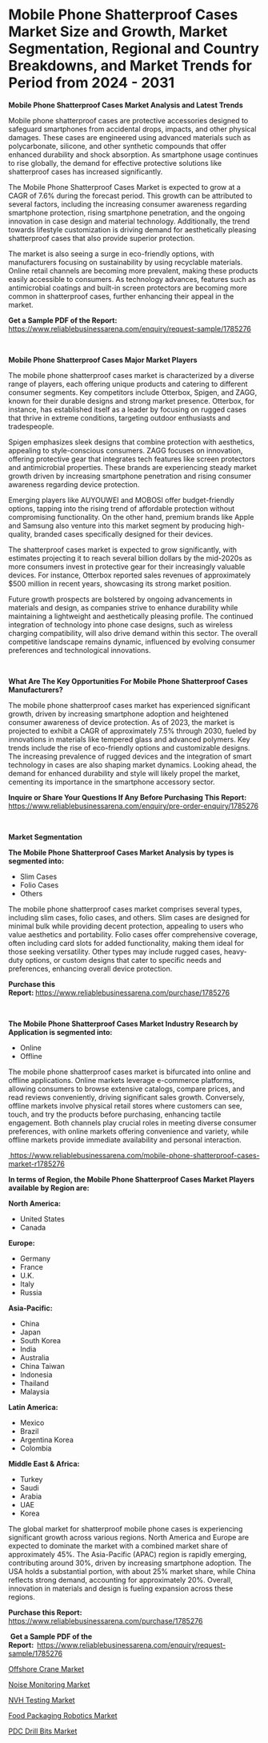 <p><h1>Mobile Phone Shatterproof Cases Market Size and Growth, Market Segmentation, Regional and Country Breakdowns, and Market Trends for Period from 2024 -  2031</h1></p><p><strong>Mobile Phone Shatterproof Cases Market Analysis and Latest Trends</strong></p>
<p><p>Mobile phone shatterproof cases are protective accessories designed to safeguard smartphones from accidental drops, impacts, and other physical damages. These cases are engineered using advanced materials such as polycarbonate, silicone, and other synthetic compounds that offer enhanced durability and shock absorption. As smartphone usage continues to rise globally, the demand for effective protective solutions like shatterproof cases has increased significantly.</p><p>The Mobile Phone Shatterproof Cases Market is expected to grow at a CAGR of 7.6% during the forecast period. This growth can be attributed to several factors, including the increasing consumer awareness regarding smartphone protection, rising smartphone penetration, and the ongoing innovation in case design and material technology. Additionally, the trend towards lifestyle customization is driving demand for aesthetically pleasing shatterproof cases that also provide superior protection.</p><p>The market is also seeing a surge in eco-friendly options, with manufacturers focusing on sustainability by using recyclable materials. Online retail channels are becoming more prevalent, making these products easily accessible to consumers. As technology advances, features such as antimicrobial coatings and built-in screen protectors are becoming more common in shatterproof cases, further enhancing their appeal in the market.</p></p>
<p><strong>Get a Sample PDF of the Report:&nbsp;</strong> <a href="https://www.reliablebusinessarena.com/enquiry/request-sample/1785276?utm_campaign=1835&utm_medium=2&utm_source=Github&utm_content=ia&utm_term=18122024&utm_id=mobile-phone-shatterproof-cases">https://www.reliablebusinessarena.com/enquiry/request-sample/1785276</a></p>
<p>&nbsp;</p>
<p><strong>Mobile Phone Shatterproof Cases Major Market Players</strong></p>
<p><p>The mobile phone shatterproof cases market is characterized by a diverse range of players, each offering unique products and catering to different consumer segments. Key competitors include Otterbox, Spigen, and ZAGG, known for their durable designs and strong market presence. Otterbox, for instance, has established itself as a leader by focusing on rugged cases that thrive in extreme conditions, targeting outdoor enthusiasts and tradespeople.</p><p>Spigen emphasizes sleek designs that combine protection with aesthetics, appealing to style-conscious consumers. ZAGG focuses on innovation, offering protective gear that integrates tech features like screen protectors and antimicrobial properties. These brands are experiencing steady market growth driven by increasing smartphone penetration and rising consumer awareness regarding device protection.</p><p>Emerging players like AUYOUWEI and MOBOSI offer budget-friendly options, tapping into the rising trend of affordable protection without compromising functionality. On the other hand, premium brands like Apple and Samsung also venture into this market segment by producing high-quality, branded cases specifically designed for their devices. </p><p>The shatterproof cases market is expected to grow significantly, with estimates projecting it to reach several billion dollars by the mid-2020s as more consumers invest in protective gear for their increasingly valuable devices. For instance, Otterbox reported sales revenues of approximately $500 million in recent years, showcasing its strong market position.</p><p>Future growth prospects are bolstered by ongoing advancements in materials and design, as companies strive to enhance durability while maintaining a lightweight and aesthetically pleasing profile. The continued integration of technology into phone case designs, such as wireless charging compatibility, will also drive demand within this sector. The overall competitive landscape remains dynamic, influenced by evolving consumer preferences and technological innovations.</p></p>
<p>&nbsp;</p>
<p><strong>What Are The Key Opportunities For Mobile Phone Shatterproof Cases Manufacturers?</strong></p>
<p><p>The mobile phone shatterproof cases market has experienced significant growth, driven by increasing smartphone adoption and heightened consumer awareness of device protection. As of 2023, the market is projected to exhibit a CAGR of approximately 7.5% through 2030, fueled by innovations in materials like tempered glass and advanced polymers. Key trends include the rise of eco-friendly options and customizable designs. The increasing prevalence of rugged devices and the integration of smart technology in cases are also shaping market dynamics. Looking ahead, the demand for enhanced durability and style will likely propel the market, cementing its importance in the smartphone accessory sector.</p></p>
<p><strong>Inquire or Share Your Questions If Any Before Purchasing This Report:</strong> <a href="https://www.reliablebusinessarena.com/enquiry/pre-order-enquiry/1785276?utm_campaign=1835&utm_medium=2&utm_source=Github&utm_content=ia&utm_term=18122024&utm_id=mobile-phone-shatterproof-cases">https://www.reliablebusinessarena.com/enquiry/pre-order-enquiry/1785276</a></p>
<p>&nbsp;</p>
<p><strong>Market Segmentation</strong></p>
<p><strong>The Mobile Phone Shatterproof Cases Market Analysis by types is segmented into:</strong></p>
<p><ul><li>Slim Cases</li><li>Folio Cases</li><li>Others</li></ul></p>
<p><p>The mobile phone shatterproof cases market comprises several types, including slim cases, folio cases, and others. Slim cases are designed for minimal bulk while providing decent protection, appealing to users who value aesthetics and portability. Folio cases offer comprehensive coverage, often including card slots for added functionality, making them ideal for those seeking versatility. Other types may include rugged cases, heavy-duty options, or custom designs that cater to specific needs and preferences, enhancing overall device protection.</p></p>
<p><strong>Purchase this Report:&nbsp;</strong><a href="https://www.reliablebusinessarena.com/purchase/1785276?utm_campaign=1835&utm_medium=2&utm_source=Github&utm_content=ia&utm_term=18122024&utm_id=mobile-phone-shatterproof-cases">https://www.reliablebusinessarena.com/purchase/1785276</a></p>
<p>&nbsp;</p>
<p><strong>The Mobile Phone Shatterproof Cases Market Industry Research by Application is segmented into:</strong></p>
<p><ul><li>Online</li><li>Offline</li></ul></p>
<p><p>The mobile phone shatterproof cases market is bifurcated into online and offline applications. Online markets leverage e-commerce platforms, allowing consumers to browse extensive catalogs, compare prices, and read reviews conveniently, driving significant sales growth. Conversely, offline markets involve physical retail stores where customers can see, touch, and try the products before purchasing, enhancing tactile engagement. Both channels play crucial roles in meeting diverse consumer preferences, with online markets offering convenience and variety, while offline markets provide immediate availability and personal interaction.</p></p>
<p><a href="https://www.reliablebusinessarena.com/mobile-phone-shatterproof-cases-market-r1785276?utm_campaign=1835&utm_medium=2&utm_source=Github&utm_content=ia&utm_term=18122024&utm_id=mobile-phone-shatterproof-cases">&nbsp;https://www.reliablebusinessarena.com/mobile-phone-shatterproof-cases-market-r1785276</a></p>
<p><strong>In terms of Region, the Mobile Phone Shatterproof Cases Market Players available by Region are:</strong></p>
<p>
    <p> <strong> North America: </strong>
        <ul>
            <li>United States</li>
            <li>Canada</li>
        </ul>
        </p> 
    <p> <strong> Europe: </strong>
        <ul>
            <li>Germany</li>
            <li>France</li>
            <li>U.K.</li>
            <li>Italy</li>
            <li>Russia</li>
        </ul>
        </p> 
    <p> <strong> Asia-Pacific: </strong>
        <ul>
            <li>China</li>
            <li>Japan</li>
            <li>South Korea</li>
            <li>India</li>
            <li>Australia</li>
            <li>China Taiwan</li>
            <li>Indonesia</li>
            <li>Thailand</li>
            <li>Malaysia</li>
        </ul>
        </p> 
    <p> <strong> Latin America: </strong>
        <ul>
            <li>Mexico</li>
            <li>Brazil</li>
            <li>Argentina Korea</li>
            <li>Colombia</li>
        </ul>
        </p> 
    <p> <strong> Middle East & Africa: </strong>
        <ul>
            <li>Turkey</li>
            <li>Saudi</li>
            <li>Arabia</li>
            <li>UAE</li>
            <li>Korea</li>
        </ul>
    </p>
    </p>
<p><p>The global market for shatterproof mobile phone cases is experiencing significant growth across various regions. North America and Europe are expected to dominate the market with a combined market share of approximately 45%. The Asia-Pacific (APAC) region is rapidly emerging, contributing around 30%, driven by increasing smartphone adoption. The USA holds a substantial portion, with about 25% market share, while China reflects strong demand, accounting for approximately 20%. Overall, innovation in materials and design is fueling expansion across these regions.</p></p>
<p><strong>Purchase this Report: </strong><a href="https://www.reliablebusinessarena.com/purchase/1785276?utm_campaign=1835&utm_medium=2&utm_source=Github&utm_content=ia&utm_term=18122024&utm_id=mobile-phone-shatterproof-cases">https://www.reliablebusinessarena.com/purchase/1785276</a></p>
<p>&nbsp;<strong>Get a Sample PDF of the Report:&nbsp;&nbsp;</strong><a href="https://www.reliablebusinessarena.com/enquiry/request-sample/1785276?utm_campaign=1835&utm_medium=2&utm_source=Github&utm_content=ia&utm_term=18122024&utm_id=mobile-phone-shatterproof-cases">https://www.reliablebusinessarena.com/enquiry/request-sample/1785276</a></p>
<p><strong></strong></p>
<p><p><a href="https://www.linkedin.com/pulse/offshore-crane-market-shifts-strategic-analysis-2024-2031-e9use?utm_campaign=1835&utm_medium=2&utm_source=Github&utm_content=ia&utm_term=18122024&utm_id=mobile-phone-shatterproof-cases">Offshore Crane Market</a></p><p><a href="https://www.linkedin.com/pulse/noise-monitoring-industry-growth-opportunities-growing-k78oe?utm_campaign=1835&utm_medium=2&utm_source=Github&utm_content=ia&utm_term=18122024&utm_id=mobile-phone-shatterproof-cases">Noise Monitoring Market</a></p><p><a href="https://www.linkedin.com/pulse/revenue-growth-market-insights-nvh-testing-112-cagr-from-uwzde?utm_campaign=1835&utm_medium=2&utm_source=Github&utm_content=ia&utm_term=18122024&utm_id=mobile-phone-shatterproof-cases">NVH Testing Market</a></p><p><a href="https://www.linkedin.com/pulse/food-packaging-robotics-market-growth-segmentation-regional-6cccc?utm_campaign=1835&utm_medium=2&utm_source=Github&utm_content=ia&utm_term=18122024&utm_id=mobile-phone-shatterproof-cases">Food Packaging Robotics Market</a></p><p><a href="https://www.linkedin.com/pulse/pdc-drill-bits-industry-analysis-market-size-growing-cagr-132-ahcdc?utm_campaign=1835&utm_medium=2&utm_source=Github&utm_content=ia&utm_term=18122024&utm_id=mobile-phone-shatterproof-cases">PDC Drill Bits Market</a></p></p>